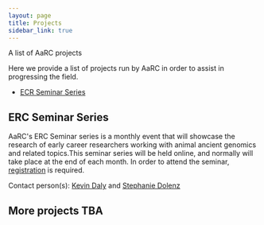 ```yaml
---
layout: page
title: Projects
sidebar_link: true
---
```


A list of AaRC projects

Here we provide a list of projects run by AaRC in order to assist in
progressing the field.

<!-- TOC -->

- [ECR Seminar Series](#erc-seminar-series)


<!-- /TOC -->

## ERC Seminar Series

<!--<div>
  <img alt="AncientMetagenomeDir Logo" src="https://spaam-community.github.io/AncientMetagenomeDir/assets/images/logos/spaam-AncientMetagenomeDir_socialmedia.png" style="vertical-align:middle;;display: inline-block;;margin-left:auto;margin-right:auto;width=45%;" width="45%">
  <img alt="AMDirT Logo" src="https://github.com/SPAAM-community/AMDirT/raw/logo-fixes/assets/logo_rectangular.png" style="vertical-align:middle;;display: inline-block;;margin-left:auto;margin-right:auto;width=45%;" width="45%">
</div>-->

AaRC's ERC Seminar series is a monthly event that will showcase the research of early career researchers working with animal ancient genomics and related topics.This seminar series will be held online, and normally will take place at the end of each month. In order to attend the seminar, [registration](link_to_registration_form) is required.  


Contact person(s): [Kevin Daly](mailto:kevin@palaeome.org)
and [Stephanie Dolenz](mailto:stephanie.dolenz@geo.su.se)


## More projects TBA